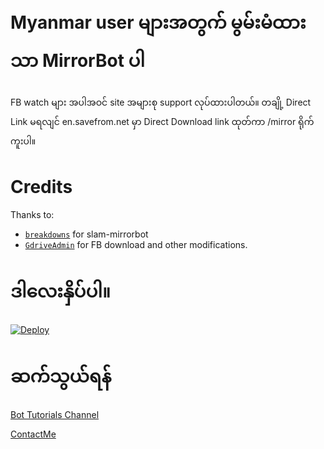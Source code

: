 # Myanmar user များအတွက် မွမ်းမံထားသာ MirrorBot ပါ

FB watch များ အပါအဝင် site အများစု support လုပ်ထားပါတယ်။
တချို့ Direct Link မရလျင် en.savefrom.net မှာ Direct Download link ထုတ်ကာ /mirror ရိုက် ကူးပါ။

# Credits

Thanks to:
- [`breakdowns`](https://github.com/breakdowns) for slam-mirrorbot
- [`GdriveAdmin`](https://github.com/kzinthant-kas/slam_easy_deploy) for FB download and other modifications.



# ဒါလေးနှိပ်ပါ။
[![Deploy](https://www.herokucdn.com/deploy/button.svg)](https://dashboard.heroku.com/new?template=https://github.com/publicmm9/zirconia)

# ဆက်သွယ်ရန်
[Bot Tutorials Channel](https://t.me/BotTutorialsMM)

[ContactMe](https://t.me/Dr007bot)
